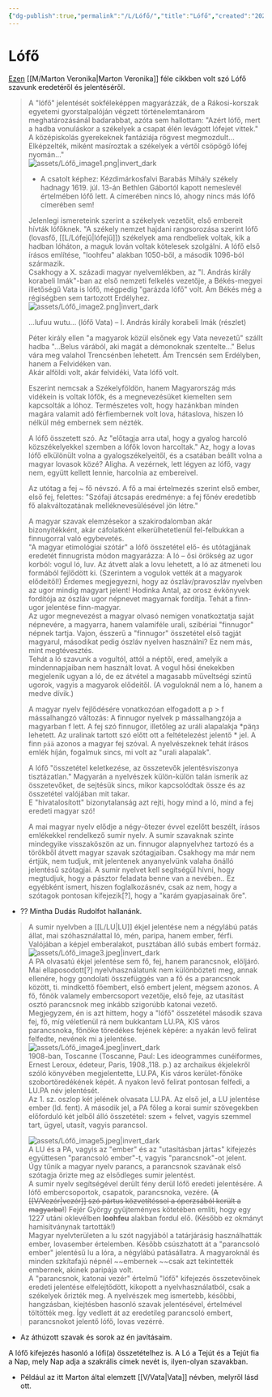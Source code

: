 ```yaml
---
{"dg-publish":true,"permalink":"/L/Lófő/","title":"Lófő","created":"2024-11-05T14:06","updated":"2024-11-05T14:06"}
---
```



# Lófő

[Ezen](https://magyarmegmaradasert.hu/szerzok/k-n/marton-veronika/item/5920-z) [[M/Marton Veronika\|Marton Veronika]] féle cikkben volt szó Lófő szavunk eredetéről és jelentéséről.  

> A "lófő" jelentését sokféleképpen magyarázzák, de a Rákosi-korszak egyetemi gyorstalpalóján végzett történelemtanárom meghatározásánál badarabbat, azóta sem hallottam: "Azért lófő, mert a hadba vonuláskor a székelyek a csapat élén levágott lófejet vittek." A középiskolás gyerekeknek fantáziája rögvest megmozdult... Elképzelték, miként masíroztak a székelyek a vértől csöpögő lófej nyomán..."  
> ![assets/Lófő_image1.png|invert_dark](/img/user/L/assets/L%C3%B3f%C5%91_image1.png)  
>
> * A csatolt képhez: Kézdimárkosfalvi Barabás Mihály székely hadnagy 1619. júl. 13-án Bethlen Gábortól kapott nemeslevél értelmében lófő lett. A címerében nincs ló, ahogy nincs más lófő címerében sem!
>
> Jelenlegi ismereteink szerint a székelyek vezetőit, első embereit hívták lófőknek. "A székely nemzet hajdani rangsorozása szerint lófő (lovasfő, [[L/Lófejű\|lófejű]]) székelyek ama rendbeliek voltak, kik a hadban lóháton, a maguk lován voltak kötelesek szolgálni. A lófő első írásos említése, "loohfeu" alakban 1050-ből, a második 1096-ból származik.  
> Csakhogy a X. századi magyar nyelvemlékben, az "I. András király korabeli Imák"-ban az első nemzeti felkelés vezetője, a Békés-megyei illetőségű Vata is lófő, mégpedig "garázda lófő" volt. Ám Békés még a régiségben sem tartozott Erdélyhez.  
> ![assets/Lófő_image2.png|invert_dark](/img/user/L/assets/L%C3%B3f%C5%91_image2.png)  
>
> ...lufuu wutu... (lófő Vata) – I. András király korabeli Imák (részlet)
>
> Péter király ellen "a magyarok közül elsőnek egy Vata nevezetű" szállt hadba "...Belus várából, aki magát a démonoknak szentelte..." Belus vára meg valahol Trencsénben lehetett. Ám Trencsén sem Erdélyben, hanem a Felvidéken van.  
> Akár alföldi volt, akár felvidéki, Vata lófő volt.  
>
> Eszerint nemcsak a Székelyföldön, hanem Magyarország más vidékein is voltak lófők, és a megnevezésüket kiemelten sem kapcsolták a lóhoz. Természetes volt, hogy hazánkban minden magára valamit adó férfiembernek volt lova, hátaslova, hiszen ló nélkül még embernek sem nézték.  
>
> A lófő összetett szó. Az "előtagja arra utal, hogy a gyalog harcoló közszékelyekkel szemben a lófők lovon harcoltak." Az, hogy a lovas lófő elkülönült volna a gyalogszékelyeitől, és a csatában beállt volna a magyar lovasok közé? Aligha. A vezérnek, lett légyen az lófő, vagy nem, együtt kellett lennie, harcolnia az embereivel.  
>
> Az utótag a fej ~ fő névszó. A fő a mai értelmezés szerint első ember, első fej, felettes: "Szófaji átcsapás eredménye: a fej főnév eredetibb fő alakváltozatának melléknevesülésével jön létre."  
>
> A magyar szavak elemzésekor a szakirodalomban akár bizonyítékként, akár cáfolatként elkerülhetetlenül fel-felbukkan a finnugorral való egybevetés.  
> "A magyar etimológiai szótár" a lófő összetétel elő- és utótagjának eredetét finnugrista módon magyarázza: A ló – ősi örökség az ugor korból: vogul ló, luv. Az átvett alak a lovu lehetett, a ló az átmeneti lou formából fejlődött ki. (Szerintem a vogulok vették át a magyarok elődeitől!) Érdemes megjegyezni, hogy az ószláv/pravoszláv nyelvben az ugor mindig magyart jelent! Hodinka Antal, az orosz évkönyvek fordítója az ószláv ugor népnevet magyarnak fordítja. Tehát a finn-ugor jelentése finn-magyar.  
> Az ugor megnevezést a magyar olvasó nemigen vonatkoztatja saját népnevére, a magyarra, hanem valamiféle urali, szibériai "finnugor" népnek tartja. Vajon, ésszerű a "finnugor" összetétel első tagját magyarul, másodikat pedig ószláv nyelven használni? Ez nem más, mint megtévesztés.  
> Tehát a ló szavunk a vogultól, attól a néptől, ered, amelyik a mindennapjaiban nem használt lovat. A vogul hősi énekekben megjelenik ugyan a ló, de ez átvétel a magasabb műveltségi szintű ugorok, vagyis a magyarok elődeitől. (A voguloknál nem a ló, hanem a medve dívik.)  
>
> A magyar nyelv fejlődésére vonatkozóan elfogadott a p > f mássalhangzó változás: A finnugor nyelvek p mássalhangzója a magyarban f lett. A fej szó finnugor, illetőleg az uráli alapalakja \*päηз lehetett. Az uralinak tartott szó előtt ott a feltételezést jelentő * jel. A finn `pää` azonos a magyar fej szóval. A nyelvészeknek tehát írásos emlék híján, fogalmuk sincs, mi volt az "urali alapalak".  
>
> A lófő "összetétel keletkezése, az összetevők jelentésviszonya tisztázatlan." Magyarán a nyelvészek külön-külön talán ismerik az összetevőket, de sejtésük sincs, mikor kapcsolódtak össze és az összetétel valójában mit takar.  
> E "hivatalosított" bizonytalanság azt rejti, hogy mind a ló, mind a fej eredeti magyar szó!  
>
> A mai magyar nyelv elődje a négy-ötezer évvel ezelőtt beszélt, írásos emlékekkel rendelkező sumir nyelv. A sumir szavaknak szinte mindegyike visszaköszön az un. finnugor alapnyelvhez tartozó és a törökből átvett magyar szavak szótagjaiban. Csakhogy ma már nem értjük, nem tudjuk, mit jelentenek anyanyelvünk valaha önálló jelentésű szótagjai. A sumir nyelvet kell segítségül hívni, hogy megtudjuk, hogy a pásztor feladata benne van a nevében.. Ez egyébként ismert, hiszen foglalkozásnév, csak az nem, hogy a szótagok pontosan kifejezik\[?\], hogy a "karám gyapjasainak őre".
- ?? Mintha Dudás Rudolfot hallanánk.  
  
> A sumir nyelvben a [[L/LU\|LU]] ékjel jelentése nem a négylábú patás állat, mai szóhasználattal ló, mén, paripa, hanem ember, férfi. Valójában a képjel emberalakot, pusztában álló subás embert formáz.  
> ![assets/Lófő_image3.jpeg|invert_dark](/img/user/L/assets/L%C3%B3f%C5%91_image3.jpeg)  
> A PA olvasatú ékjel jelentése sem fő, fej, hanem parancsnok, elöljáró. Mai ellaposodott\[?\] nyelvhasználatunk nem különbözteti meg, annak ellenére, hogy gondolati összefüggés van a fő és a parancsnok között, ti. mindkettő főembert, első embert jelent, mégsem azonos. A fő, főnök valamely embercsoport vezetője, első feje, az utasítást osztó parancsnok meg inkább szigorúbb katonai vezető.  
> Megjegyzem, én is azt hittem, hogy a "lófő" összetétel második szava fej, fő, míg véletlenül rá nem bukkantam LU.PA, KIS város parancsnoka, főnöke töredékes fejének képére: a nyakán levő felirat felfedte, nevének mi a jelentése.  
> ![assets/Lófő_image4.jpeg|invert_dark](/img/user/L/assets/L%C3%B3f%C5%91_image4.jpeg)  
> 1908-ban, Toscanne (Toscanne, Paul: Les ideogrammes cunéiformes, Ernest Leroux, édeteur, Paris, 1908.,118. p.) az archaikus ékjelekről szóló könyvében megjelentette, LU.PA, Kis város kerület-főnöke szobortöredékének képét. A nyakon levő felirat pontosan felfedi, a LU.PA név jelentését.  
> Az 1. sz. oszlop két jelének olvasata LU.PA. Az első jel, a LU jelentése ember (ld. fent). A második jel, a PA főleg a korai sumir szövegekben előforduló két jelből álló összetétel: szem + felvet, vagyis szemmel tart, ügyel, utasít, vagyis parancsol.  
>
> ![assets/Lófő_image5.jpeg|invert_dark](/img/user/L/assets/L%C3%B3f%C5%91_image5.jpeg)  
> A LU és a PA, vagyis az "ember" és az "utasításban jártas" kifejezés együttesen "parancsoló ember"-t, vagyis "parancsnok"-ot jelent.  
> Úgy tűnik a magyar nyelv parancs, a parancsnok szavának első szótagja őrizte meg az elsődleges sumir jelentést.  
> A sumir nyelv segítségével derült fény derül lófő eredeti jelentésére. A lófő embercsoportok, csapatok, parancsnoka, vezére. (~~A [[V/Vezér\|vezér]] szó pártus közvetítéssel a óperzsából került a magyarba!~~) Fejér György gyűjteményes kötetében említi, hogy egy 1227 utáni oklevélben **loohfeu** alakban fordul elő. (Később ez okmányt hamisítványnak tartották!)  
> Magyar nyelvterületen a lu szót nagyjából a tatárjárásig használhatták ember, lovasember értelemben. Később csúszhatott át a "parancsoló ember" jelentésű lu a lóra, a négylábú patásállatra. A magyaroknál és minden szkítafajú népnél ~~embernek ~~csak azt tekintették embernek, akinek paripája volt.  
> A "parancsnok, katonai vezér" értelmű "lófő" kifejezés összetevőinek eredeti jelentése elfelejtődött, kikopott a nyelvhasználatból, csak a székelyek őrizték meg. A nyelvészek meg ismertebb, későbbi, hangzásban, kiejtésben hasonló szavak jelentésével, értelmével töltötték meg. Így vedlett át az eredetileg parancsoló embert, parancsnokot jelentő lófő, lovas vezérré.  
- Az áthúzott szavak és sorok az én javításaim.

A lófő kifejezés hasonló a lófi(a) összetételhez is. A Ló a Tejút és a Tejút fia a Nap, mely Nap adja a szakrális címek nevét is, ilyen-olyan szavakban.  
- Például az itt Marton által elemzett [[V/Vata\|Vata]] névben, melyről lásd ott.

